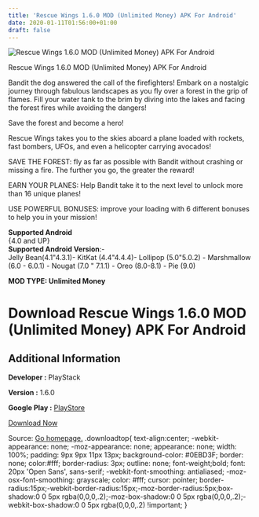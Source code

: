 ```yaml
---
title: 'Rescue Wings 1.6.0 MOD (Unlimited Money) APK For Android'
date: 2020-01-11T01:56:00+01:00
draft: false
---
```


![Rescue Wings 1.6.0 MOD (Unlimited Money) APK For Android](https://i1.wp.com/apkhome.net/wp-content/uploads/2020/01/Rescue-Wings-1.6.0-MOD-Unlimited-Money.jpg "Rescue Wings 1.6.0 MOD (Unlimited Money) APK For Android")

  

Rescue Wings 1.6.0 MOD (Unlimited Money) APK For Android

Bandit the dog answered the call of the firefighters! Embark on a nostalgic journey through fabulous landscapes as you fly over a forest in the grip of flames. Fill your water tank to the brim by diving into the lakes and facing the forest fires while avoiding the dangers!

Save the forest and become a hero!

Rescue Wings takes you to the skies aboard a plane loaded with rockets, fast bombers, UFOs, and even a helicopter carrying avocados!

SAVE THE FOREST: fly as far as possible with Bandit without crashing or missing a fire. The further you go, the greater the reward!

EARN YOUR PLANES: Help Bandit take it to the next level to unlock more than 16 unique planes!

USE POWERFUL BONUSES: improve your loading with 6 different bonuses to help you in your mission!

**Supported Android**  
{4.0 and UP}  
**Supported Android Version**:-  
Jelly Bean(4.1"4.3.1)- KitKat (4.4"4.4.4)- Lollipop (5.0"5.0.2) - Marshmallow (6.0 - 6.0.1) - Nougat (7.0 " 7.1.1) - Oreo (8.0-8.1) - Pie (9.0)

**MOD TYPE: Unlimited Money**

Download Rescue Wings 1.6.0 MOD (Unlimited Money) APK For Android
=================================================================

Additional Information
----------------------

**Developer :** PlayStack

**Version :** 1.6.0

**Google Play :** [PlayStore](https://play.google.com/store/apps/details?id=com.playstack.rescuewings)

  

[Download Now](https://store4app.co/post/rescue-wings-1-6-0-mod-unlimited-money-apk-for-android_1578677989)

  
Source: [Go homepage.](https://store4app.co/post/rescue-wings-1-6-0-mod-unlimited-money-apk-for-android_1578677989) .downloadtop{ text-align:center; -webkit-appearance: none; -moz-appearance: none; appearance: none; width: 100%; padding: 9px 9px 11px 13px; background-color: #0EBD3F; border: none; color:#fff; border-radius: 3px; outline: none; font-weight;bold; font: 20px 'Open Sans', sans-serif; -webkit-font-smoothing: antialiased; -moz-osx-font-smoothing: grayscale; color: #fff; cursor: pointer; border-radius:15px;-webkit-border-radius:15px;-moz-border-radius:5px;box-shadow:0 0 5px rgba(0,0,0,.2);-moz-box-shadow:0 0 5px rgba(0,0,0,.2);-webkit-box-shadow:0 0 5px rgba(0,0,0,.2) !important; }